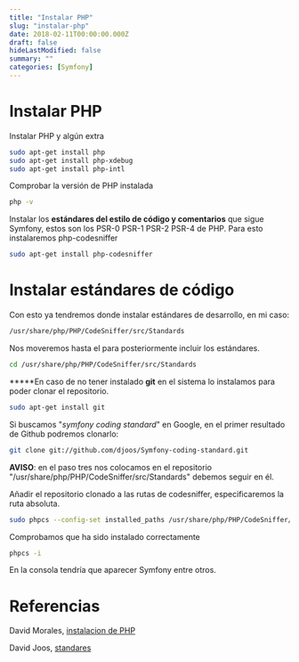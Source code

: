 ```yaml
---
title: "Instalar PHP"
slug: "instalar-php"
date: 2018-02-11T00:00:00.000Z
draft: false
hideLastModified: false
summary: ""
categories: [Symfony]
---
```


# Instalar PHP

Instalar PHP y algún extra
```bash
sudo apt-get install php
sudo apt-get install php-xdebug
sudo apt-get install php-intl
```

Comprobar la versión de PHP instalada
```bash
php -v
```

Instalar los **estándares del estilo de código y comentarios** que sigue Symfony, estos son los PSR-0 PSR-1 PSR-2 PSR-4 de PHP.
Para esto instalaremos php-codesniffer
```bash
sudo apt-get install php-codesniffer
```

# Instalar estándares de código

Con esto ya tendremos donde instalar estándares de desarrollo, en mi caso:
```bash
/usr/share/php/PHP/CodeSniffer/src/Standards
```

Nos moveremos hasta el para posteriormente incluir los estándares.
```bash
cd /usr/share/php/PHP/CodeSniffer/src/Standards
```

**\***En caso de no tener instalado **git** en el sistema lo instalamos para poder clonar el repositorio.
```bash
sudo apt-get install git
```

Si buscamos "*symfony coding standard*" en Google,  en el primer resultado de Github podremos clonarlo:
```bash
git clone git://github.com/djoos/Symfony-coding-standard.git
```

**AVISO**: en el paso tres nos colocamos en el repositorio "/usr/share/php/PHP/CodeSniffer/src/Standards" debemos seguir en él.

Añadir el repositorio clonado a las rutas de codesniffer, especificaremos la ruta absoluta.
```bash
sudo phpcs --config-set installed_paths /usr/share/php/PHP/CodeSniffer/src/Standards/Symfony-coding-standard/
```

Comprobamos que ha sido instalado correctamente
```bash
phpcs -i
```

En la consola tendría que aparecer Symfony entre otros.

# Referencias

David Morales, [instalacion de PHP](https://youtu.be/36dysH8sNVU)

David Joos, [standares](https://github.com/djoos/Symfony-coding-standard)


